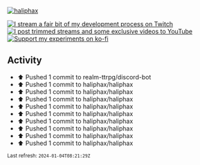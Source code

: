 [![haliphax](https://pbs.twimg.com/profile_banners/458808076/1545597092/1500x500)](https://haliphax.dev)

[![I stream a fair bit of my development process on Twitch](https://img.shields.io/twitch/status/haliphax?logo=twitch&style=for-the-badge)](https://twitch.tv/haliphax) &nbsp; [![I post trimmed streams and some exclusive videos to YouTube](https://img.shields.io/badge/youtube-watch-f00?logo=youtube&style=for-the-badge)](https://youtube.com/haliphaxyt) &nbsp; [![Support my experiments on ko-fi](https://img.shields.io/badge/kofi-support-ff5e5b?logo=ko-fi&style=for-the-badge)](https://ko-fi.com/haliphax)

## Activity

* ⬆️ Pushed 1 commit to realm-ttrpg/discord-bot
* ⬆️ Pushed 1 commit to haliphax/haliphax
* ⬆️ Pushed 1 commit to haliphax/haliphax
* ⬆️ Pushed 1 commit to haliphax/haliphax
* ⬆️ Pushed 1 commit to haliphax/haliphax
* ⬆️ Pushed 1 commit to haliphax/haliphax
* ⬆️ Pushed 1 commit to haliphax/haliphax
* ⬆️ Pushed 1 commit to haliphax/haliphax
* ⬆️ Pushed 1 commit to haliphax/haliphax
* ⬆️ Pushed 1 commit to haliphax/haliphax

<small>Last refresh: `2024-01-04T08:21:29Z`</small>
